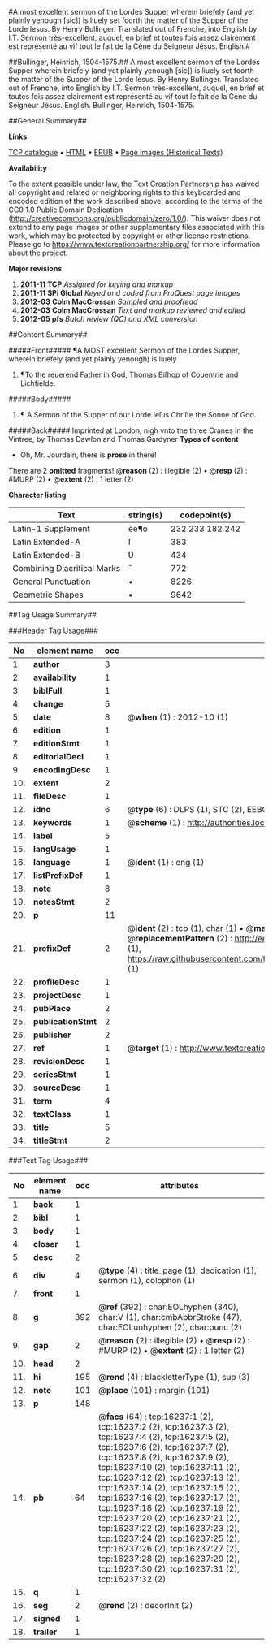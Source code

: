 #A most excellent sermon of the Lordes Supper wherein briefely (and yet plainly yenough [sic]) is liuely set foorth the matter of the Supper of the Lorde Iesus. By Henry Bullinger. Translated out of Frenche, into English by I.T. Sermon très-excellent, auquel, en brief et toutes fois assez clairement est représenté au vif tout le fait de la Cène du Seigneur Jésus. English.#

##Bullinger, Heinrich, 1504-1575.##
A most excellent sermon of the Lordes Supper wherein briefely (and yet plainly yenough [sic]) is liuely set foorth the matter of the Supper of the Lorde Iesus. By Henry Bullinger. Translated out of Frenche, into English by I.T.
Sermon très-excellent, auquel, en brief et toutes fois assez clairement est représenté au vif tout le fait de la Cène du Seigneur Jésus. English.
Bullinger, Heinrich, 1504-1575.

##General Summary##

**Links**

[TCP catalogue](http://www.ota.ox.ac.uk/tcp/)  • 
[HTML](http://tei.it.ox.ac.uk/tcp/Texts-HTML/free/A17/A17190.html)  • 
[EPUB](http://tei.it.ox.ac.uk/tcp/Texts-EPUB/free/A17/A17190.epub) • 
[Page images (Historical Texts)](https://historicaltexts.jisc.ac.uk/eebo-99850986e)

**Availability**

To the extent possible under law, the Text Creation Partnership has waived all copyright and related or neighboring rights to this keyboarded and encoded edition of the work described above, according to the terms of the CC0 1.0 Public Domain Dedication (http://creativecommons.org/publicdomain/zero/1.0/). This waiver does not extend to any page images or other supplementary files associated with this work, which may be protected by copyright or other license restrictions. Please go to https://www.textcreationpartnership.org/ for more information about the project.

**Major revisions**

1. __2011-11__ __TCP__ *Assigned for keying and markup*
1. __2011-11__ __SPi Global__ *Keyed and coded from ProQuest page images*
1. __2012-03__ __Colm MacCrossan__ *Sampled and proofread*
1. __2012-03__ __Colm MacCrossan__ *Text and markup reviewed and edited*
1. __2012-05__ __pfs__ *Batch review (QC) and XML conversion*

##Content Summary##

#####Front#####
¶A MOST excellent Sermon of the Lordes Supper, wherein briefely (and yet plainly yenough) is liuely 
1. ¶To the reuerend Father in God, Thomas Biſhop of Couentrie and Lichfielde.

#####Body#####

1. ¶ A Sermon of the Supper of our Lorde Ieſus Chriſte the Sonne of God.

#####Back#####
Imprinted at London, nigh vnto the three Cranes in the Vintree, by Thomas Dawſon and Thomas Gardyner
**Types of content**

  * Oh, Mr. Jourdain, there is **prose** in there!

There are 2 **omitted** fragments! 
 @__reason__ (2) : illegible (2)  •  @__resp__ (2) : #MURP (2)  •  @__extent__ (2) : 1 letter (2)

**Character listing**


|Text|string(s)|codepoint(s)|
|---|---|---|
|Latin-1 Supplement|èé¶ò|232 233 182 242|
|Latin Extended-A|ſ|383|
|Latin Extended-B|Ʋ|434|
|Combining             Diacritical Marks|̄|772|
|General Punctuation|•|8226|
|Geometric Shapes|▪|9642|

##Tag Usage Summary##

###Header Tag Usage###

|No|element name|occ|attributes|
|---|---|---|---|
|1.|__author__|3||
|2.|__availability__|1||
|3.|__biblFull__|1||
|4.|__change__|5||
|5.|__date__|8| @__when__ (1) : 2012-10 (1)|
|6.|__edition__|1||
|7.|__editionStmt__|1||
|8.|__editorialDecl__|1||
|9.|__encodingDesc__|1||
|10.|__extent__|2||
|11.|__fileDesc__|1||
|12.|__idno__|6| @__type__ (6) : DLPS (1), STC (2), EEBO-CITATION (1), PROQUEST (1), VID (1)|
|13.|__keywords__|1| @__scheme__ (1) : http://authorities.loc.gov/ (1)|
|14.|__label__|5||
|15.|__langUsage__|1||
|16.|__language__|1| @__ident__ (1) : eng (1)|
|17.|__listPrefixDef__|1||
|18.|__note__|8||
|19.|__notesStmt__|2||
|20.|__p__|11||
|21.|__prefixDef__|2| @__ident__ (2) : tcp (1), char (1)  •  @__matchPattern__ (2) : ([0-9\-]+):([0-9IVX]+) (1), (.+) (1)  •  @__replacementPattern__ (2) : http://eebo.chadwyck.com/downloadtiff?vid=$1&page=$2 (1), https://raw.githubusercontent.com/textcreationpartnership/Texts/master/tcpchars.xml#$1 (1)|
|22.|__profileDesc__|1||
|23.|__projectDesc__|1||
|24.|__pubPlace__|2||
|25.|__publicationStmt__|2||
|26.|__publisher__|2||
|27.|__ref__|1| @__target__ (1) : http://www.textcreationpartnership.org/docs/. (1)|
|28.|__revisionDesc__|1||
|29.|__seriesStmt__|1||
|30.|__sourceDesc__|1||
|31.|__term__|4||
|32.|__textClass__|1||
|33.|__title__|5||
|34.|__titleStmt__|2||


###Text Tag Usage###

|No|element name|occ|attributes|
|---|---|---|---|
|1.|__back__|1||
|2.|__bibl__|1||
|3.|__body__|1||
|4.|__closer__|1||
|5.|__desc__|2||
|6.|__div__|4| @__type__ (4) : title_page (1), dedication (1), sermon (1), colophon (1)|
|7.|__front__|1||
|8.|__g__|392| @__ref__ (392) : char:EOLhyphen (340), char:V (1), char:cmbAbbrStroke (47), char:EOLunhyphen (2), char:punc (2)|
|9.|__gap__|2| @__reason__ (2) : illegible (2)  •  @__resp__ (2) : #MURP (2)  •  @__extent__ (2) : 1 letter (2)|
|10.|__head__|2||
|11.|__hi__|195| @__rend__ (4) : blackletterType (1), sup (3)|
|12.|__note__|101| @__place__ (101) : margin (101)|
|13.|__p__|148||
|14.|__pb__|64| @__facs__ (64) : tcp:16237:1 (2), tcp:16237:2 (2), tcp:16237:3 (2), tcp:16237:4 (2), tcp:16237:5 (2), tcp:16237:6 (2), tcp:16237:7 (2), tcp:16237:8 (2), tcp:16237:9 (2), tcp:16237:10 (2), tcp:16237:11 (2), tcp:16237:12 (2), tcp:16237:13 (2), tcp:16237:14 (2), tcp:16237:15 (2), tcp:16237:16 (2), tcp:16237:17 (2), tcp:16237:18 (2), tcp:16237:19 (2), tcp:16237:20 (2), tcp:16237:21 (2), tcp:16237:22 (2), tcp:16237:23 (2), tcp:16237:24 (2), tcp:16237:25 (2), tcp:16237:26 (2), tcp:16237:27 (2), tcp:16237:28 (2), tcp:16237:29 (2), tcp:16237:30 (2), tcp:16237:31 (2), tcp:16237:32 (2)|
|15.|__q__|1||
|16.|__seg__|2| @__rend__ (2) : decorInit (2)|
|17.|__signed__|1||
|18.|__trailer__|1||
